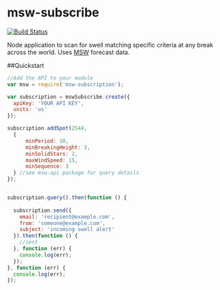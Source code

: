msw-subscribe
=============

[![Build Status](https://travis-ci.org/justinjmoses/xxx.png)](https://travis-ci.org/justinjmoses/xxx)

Node application to scan for swell matching specific criteria at any break across the world. Uses [MSW](http://magicseaweed.com) forecast data. 


##Quickstart

```javascript
//Add the API to your module
var msw = require('msw-subscription');

var subscription = mswSubscribe.create({
  apiKey: 'YOUR API KEY',
  units: 'us'
});

subscription.addSpot(2544,
  {
      minPeriod: 10,
      minBreakingHeight: 3,
      minSolidStars: 2,
      maxWindSpeed: 15,
      minSequence: 3
  } //see msw-api package for query details
});


subscription.query().then(function () {
  
  subscription.send({ 
    email: 'recipient@example.com', 
    from: 'someone@example.com',
    subject: 'incoming swell alert'
  }).then(function () {
    //sent
  }, function (err) { 
    console.log(err);
  });
}, function (err) {
  console.log(err);
});
```